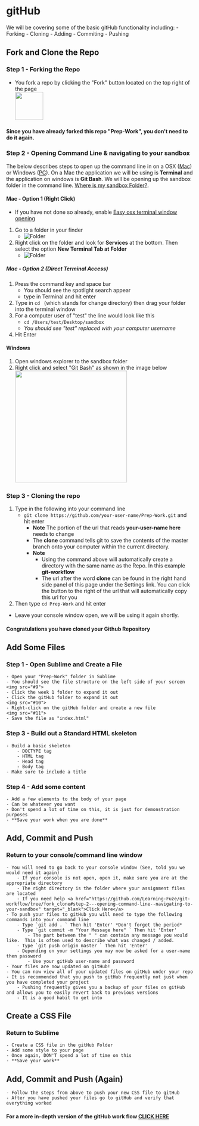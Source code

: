 # gitHub

We will be covering some of the basic gitHub functionality including:
	- Forking
	- Cloning
	- Adding
	- Commiting
	- Pushing

## Fork and Clone the Repo

### Step 1 - Forking the Repo
- You fork a repo by clicking the "Fork" button located on the top right of the page
    <br><img src="https://github.com/Learning-Fuze/git-workflow/blob/assets/assets/fork-circle.jpg?raw=true" height='75'>

#### Since you have already forked this repo "Prep-Work", you don't need to do it again.

### Step 2 - Opening Command Line & navigating to your sandbox
The below describes steps to open up the command line in on a OSX ([Mac](https://github.com/Learning-Fuze/git-workflow#mac)) or Windows ([PC](https://github.com/Learning-Fuze/git-workflow#windows)). On a Mac the application we will be using is **Terminal** and the application on windows is **Git Bash**. We will be opening up the sandbox folder in the command line. <a href="https://docs.google.com/document/d/1GYqDtY12-RgzrbbHzY7kqxpqP_y_X6c5sNKH9NLqMPM/pub" target="_blank">Where is my sandbox Folder?</a>.

#### Mac - Option 1 (Right Click)
- If you have not done so already, enable [Easy osx terminal window opening](https://github.com/Learning-Fuze/git-workflow/blob/osx_easy_terminal/osx_easy_terminal.md)
1. Go to a folder in your finder 
	- ![Folder](https://github.com/Learning-Fuze/git-workflow/blob/assets/assets/sandbox-finder.jpg?raw=true) 
2. Right click on the folder and look for **Services** at the bottom. Then select the option **New Terminal Tab at Folder**
	- ![Folder](https://github.com/Learning-Fuze/git-workflow/blob/assets/assets/new-terminal-tab-finder.jpg?raw=true)

##### Mac - Option 2 (Direct Terminal Access)
1. Press the command key and space bar
	- You should see the spotlight search appear
	- type in Terminal and hit enter
2. Type in `cd ` (which stands for change directory) then drag your folder into the terminal window
3. For a computer user of "test" the line would look like this
	- `cd /Users/test/Desktop/sandbox`
	- *You should see "test" replaced with your computer username*
4. Hit Enter

#### Windows
1. Open windows explorer to the sandbox folder
2. Right click and select "Git Bash" as shown in the image below
	<br><img src="https://github.com/Learning-Fuze/git-workflow/blob/assets/assets/windows-git-bash-alt.jpg?raw=true" height="300">

### Step 3 - Cloning the repo
1. Type in the following into your command line 
	- `git clone https://github.com/your-user-name/Prep-Work.git` and hit enter
		- **Note** The portion of the url that reads **your-user-name here** needs to change
		- The **clone** command tells git to save the contents of the master branch onto your computer within the current directory.
		- **Note**
			- Using the command above will automatically create a directory with the same name as the Repo. In this example **git-workflow**
			- The url after the word **clone** can be found in the right hand side panel of this page under the Settings link. You can click the button to the right of the url that will automatically copy this url for you
2. Then type `cd Prep-Work` and hit enter
- Leave your console window open, we will be using it again shortly.

#### Congratulations you have cloned your Github Repository

## Add Some Files

### Step 1 - Open Sublime and Create a File
	- Open your "Prep-Work" folder in Sublime
	- You should see the file structure on the left side of your screen
	<img src="#9">
	- Click the week 1 folder to expand it out
	- Click the gitHub folder to expand it out
	<img src="#10">
	- Right-click on the gitHub folder and create a new file
	<img src="#11">
	- Save the file as "index.html"
### Step 3 - Build out a Standard HTML skeleton
	- Build a basic skeleton 
		- DOCTYPE tag
		- HTML tag
		- Head tag
		- Body tag
	- Make sure to include a title
### Step 4 - Add some content
	- Add a few elements to the body of your page
	- Can be whatever you want
	- Don't spend a lot of time on this, it is just for demonstration purposes
	- **Save your work when you are done**

## Add, Commit and Push

### Return to your console/command line window
	- You will need to go back to your console window (See, told you we would need it again)
		- If your console is not open, open it, make sure you are at the appropriate directory
		- The right directory is the folder where your assignment files are located
		- If you need help <a href="https://github.com/Learning-Fuze/git-workflow/tree/fork_clone#step-2---opening-command-line--navigating-to-your-sandbox" target="_blank">Click Here</a>
	- To push your files to gitHub you will need to type the following commands into your command line
		- Type `git add . ` Then hit 'Enter' *Don't forget the period*
		- Type `git commit -m "Your Message here" ` Then hit 'Enter'
			- The part between the " " can contain any message you would like.  This is often used to describe what was changed / added.
		- Type `git push origin master ` Then hit 'Enter'
		- Depending on your settings you may now be asked for a user-name then password
			- Use your gitHub user-name and password
	- Your files are now updated on gitHub!
	- You can now view all of your updated files on gitHub under your repo
	- It is recommended that you push to gitHub frequently not just when you have completed your project
		- Pushing frequently gives you a backup of your files on gitHub and allows you to easily revert back to previous versions
		- It is a good habit to get into

## Create a CSS File

### Return to Sublime
	- Create a CSS file in the gitHub Folder
	- Add some style to your page
	- Once again, DON'T spend a lot of time on this
	- **Save your work**

## Add, Commit and Push (Again)
	- Follow the steps from above to push your new CSS file to gitHub
	- After you have pushed your files go to gitHub and verify that everything worked

#### For a more in-depth version of the gitHub work flow <a href="https://github.com/Learning-Fuze/git-workflow" target="_blank">CLICK HERE</a>